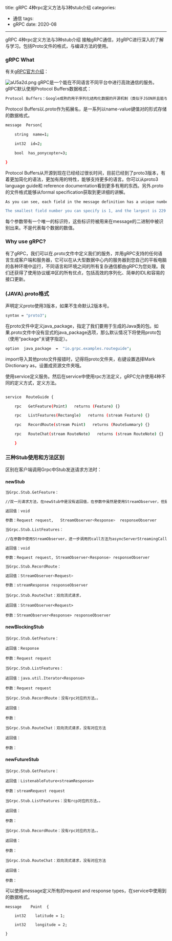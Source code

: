 title: gRPC 4种rpc定义方法与3种stub介绍
categories:
  - 通信
tags:
  - gRPC
date: 2020-08
---
gRPC 4种rpc定义方法与3种stub介绍
接触gRPC通信，对gRPC进行深入的了解与学习。包括Proto文件的格式，与编译方法的使用。

<!-- more -->

### gRPC What

有关[gRPC官方介绍](https://www.grpc.io/docs/what-is-grpc/introduction/)：

![aU5a2d.png](https://s1.ax1x.com/2020/08/03/aU5a2d.png)
gRPC是一个能在不同语言不同平台中进行高效通信的服务。gRPC默认使用Protocol Buffers数据格式：

``` bash
Protocol Buffers：Google成熟的用于序列化结构化数据的开源机制（类似于JSON并且能与JSON一起使用）
```

Protocol Buffers以.proto作为拓展名，是一系列以name-value键值对的形式存储的数据格式。

```bash
message  Person{

    string  name=1;

    int32  id=2;

    bool  has_ponycopter=3;    

}
```

Protocol Buffers从开源到现在已经经过很长时间，目前已经到了proto3版本，有着更加简化的语法，更加有用的特性，能够支持更多的语言。你可以从proto3 language guide和 reference documentation看到更多有用的东西。另外.proto的文件格式能够从formal specification获取到更详细的讲解。

```bash
As you can see, each field in the message definition has a unique number. These field numbers are used to identify your fields in the message binary format, and should not be changed once your message type is in use. Note that field numbers in the range 1 through 15 take one byte to encode, including the field number and the field's type (you can find out more about this in Protocol Buffer Encoding). Field numbers in the range 16 through 2047 take two bytes. So you should reserve the numbers 1 through 15 for very frequently occurring message elements. Remember to leave some room for frequently occurring elements that might be added in the future.

The smallest field number you can specify is 1, and the largest is 229 - 1, or 536,870,911. You also cannot use the numbers 19000 through 19999 (FieldDescriptor::kFirstReservedNumber through FieldDescriptor::kLastReservedNumber), as they are reserved for the Protocol Buffers implementation - the protocol buffer compiler will complain if you use one of these reserved numbers in your .proto. Similarly, you cannot use any previously reserved field numbers.
```

每个参数带有一个唯一的标识符，这些标识符被用来在message的二进制中被识别出来。不是代表每个数据的数值。

### Why use gRPC? 

有了gRPC，我们可以在.proto文件中定义我们的服务，并用gRPC支持的任何语言生成客户端和服务器，它可以在从大型数据中心内的服务器到您自己的平板电脑的各种环境中运行，不同语言和环境之间的所有复杂通信都由gRPC为您处理。我们还获得了使用协议缓冲区的所有优点，包括高效的序列化、简单的IDL和容易的接口更新。

### (JAVA).proto格式

声明定义proto使用3版本，如果不生命默认2版本号。

``` bash
syntax = "proto3";
```

在proto文件中定义java_package，指定了我们要用于生成的Java类的包。如果.proto文件中没有显式的java_package选项，那么默认情况下将使用proto包（使用“package”关键字指定）。

```bash
option  java_package  =  "io.grpc.examples.routeguide";
```

import导入其他proto文件报错时，记得将proto文件夹，右键设置选择Mark Dirctionary as，设置成资源文件夹哦。

使用service定义服务。然后在service中使用rpc方法定义，gRPC允许使用4种不同的定义方式，定义方法。
```bash

service  RouteGuide {

    rpc   GetFeature(Point)   returns (Feature) {}

    rpc   ListFeatures(Rectangle)   returns (stream Feature) {}

    rpc   RecordRoute(stream Point)   returns (RouteSummary) {}

    rpc   RouteChat(stream RouteNote)   returns (stream RouteNote) {}

	}
```
### 三种Stub使用和方法区别
区别在客户端调用Grpc中Stub发送请求方法时：

#### newStub

```bash
当Grpc.Stub.GetFeature：

//双一元请求方法，在newStub中是没有返回值，在参数中虽然是使用StreamObserver，但是进一步调用的call方法为asyncUnaryCall，在这个方法中声明了boolean streamingResponse为false，进而返回值不是数据流。

返回值：void

参数：Request request,   StreamObserver<Response>  responseObserver
```
```bash
当Grpc.Stub.ListFeatures：

//在参数中使用StreamObserver，进一步调用的call方法为asyncServerStreamingCall，在这个方法中声明了boolean streamingResponse为true，返回值是数据流。

返回值：void

参数：Request request, StreamObserver<Response> responseObserver
```
```bash
当Grpc.Stub.RecordRoute：

返回值：StreamObserver<Request>

参数：streamResponse responseObserver
```
```
当Grpc.Stub.RouteChat：双向流式请求，

返回值：StreamObserver<Request>

参数：StreamObserver<Response> responseObserver
```
#### newBlockingStub
```
当Grpc.Stub.GetFeature：

返回值：Response

参数：Request request
```
```
当Grpc.Stub.ListFeatures：

返回值：java.util.Iterator<Response>

参数：Request request
```
```
当Grpc.Stub.RecordRoute：没有rpc对应的方法。。

返回值：

参数：	
```
```
当Grpc.Stub.RouteChat：双向流式请求，没有对应方法

返回值：

参数：
```
#### newFutureStub
```
当Grpc.Stub.GetFeature：

返回值：ListenableFuture<streamResponse>

参数：streamRequest request
```
```
当Grpc.Stub.ListFeatures：没有rcp对应的方法。。

返回值：

参数：
```
```
当Grpc.Stub.RecordRoute：没有rpc对应的方法。。

返回值：

参数：
```
```
当Grpc.Stub.RouteChat：双向流式请求，没有对应方法

返回值：

参数：
```
可以使用message定义所有的request and response types，在service中使用到的数据格式。
```
message    Point  {

    int32    latitude = 1;

    int32    longitude = 2;

}    
```
